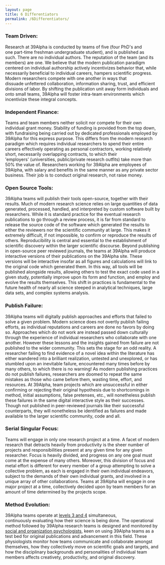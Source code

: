 ```yaml
---
layout: page
title: 6 Differentiators
permalink: /6Differentiators/
---
```



### Team Driven:
Research at 39Alpha is conducted by teams of five (four PhD's and one part-time freshman undergraduate student), and is published as such. There are no individual authors. The reputation of the team (and its members) are one. We believe that the modern publication paradigm centered on individual authorship actively incentivizes behavior that, while necessarily beneficial to individual careers, hampers scientific progress. Modern researchers compete with one another in ways that dissuade unfettered collaboration, information sharing, trust, and efficient divisions of labor. By shifting the publication unit away form individuals and onto small teams, 39Alpha will foster intra-team environments which incentivize these integral concepts.



### Independent Finance:
Teams and team members neither solicit nor compete for their own individual grant money. Stability of funding is provided from the top down, with fundraising being carried out by dedicated professionals employed by 39Alpha for this express purpose. This differs from the modern research paradigm which requires individual researchers to spend their entire careers effectively operating as personal contractors, working relatively short, necessarily overlapping contracts, to which their 'employers' (universities, public/private research outfits) take more than 50% the value of. Researchers working for 39Alpha are employees of 39Alpha, with salary and benefits in the same manner as any private sector business. Their job is to conduct original research, not raise money.



### Open Source Tools:
39Alpha teams will publish their tools open-source, together with their results. Much of modern research science relies on large quantities of data generated, processed, handled, and interpreted by custom software built by researchers. While it is standard practice for the eventual research publications to go through a review process, it is far from standard to release the source code of the software which generated the results to either the reviewers nor the scientific community at large. This makes it extremely difficult, if not impossible, to confirm or reproduce the results of others. Reproducibility is central and essential to the establishment of scientific discovery within the larger scientific discourse. Beyond publishing in open-source peer reviewed journals, the teams at 39Alpha will produce interactive versions of their publications on the 39Alpha site. These versions will be interactive insofar as all figures and calculations will link to the original code which generated them. In this way, all tools will be published alongside results, allowing others to test the exact code used in a given study, potentially improve upon its form and function, and employ and evolve the results themselves. This shift in practices is fundamental to the future health of nearly all science steeped in analytical techniques, large data sets, and complex systems analysis.



### Publish Failure:
39Alpha teams will digitally publish approaches and efforts that failed to solve a given problem. Modern science does not overtly publish failing efforts, as individual reputations and careers are done no favors by doing so. Approaches which do not work are instead passed down culturally through the experience of individual researchers who collaborate with one another. However these lessons and the insights gained from failure are not published to the wider community. This sets the stage for an odd reality. A researcher failing to find evidence of a novel idea within the literature has either wandered into a brilliant realization, untested and unexplored, or has stumbled upon an inevitable failure, encountered many times before by many others, to which there is no warning! As modern publishing practices do not publish failures, researchers are doomed to repeat the same mistakes as those who came before them, wasting time, effort, and resources. At 39Alpha, team projects which are unsuccessful in either confirming or rejecting their original hypothesis due to shortcomings in method, initial assumptions, false pretenses, etc., will nonetheless publish these failures in the same digital interactive style as their successes. Though not published in peer-reviewed journals like their successful counterparts, they will nonetheless be identified as failures and made available to the larger scientific community, code and all.



### Serial Singular Focus:
Teams will engage in only one research project at a time. A facet of modern research that detracts heavily from productivity is the sheer number of projects and responsibilities present at any given time for any given researcher. Focus is heavily divided, and progress on any one goal must come at the expense of many others. Moreover, this division of focus and metal effort is different for every member of a group attempting to solve a collective problem, as each is engaged in their own individual endeavors, subject to the demands of their own individual grants, and involved in a unique array of other collaborations. Teams at 39Alpha will engage in one major project at a time, collectively decided upon by team members for an amount of time determined by the projects scope.



### Method Evolution:
39Alpha teams operate at [levels 3 and 4](/giving-back/) simultaneous, continuously evaluating how their science is being done. The operational method followed by 39Alpha research teams is designed and monitored by [social and organization psychologists](/social-psyc/), keen on using 39Alpha teams as a test bed for original publications and advancement in this field. These physiologists monitor how teams communicate and collaborate amongst themselves, how they collectively move on scientific goals and targets, and how the disciplinary backgrounds and personalities of individual team members affects creativety, productivity, and original discovery.
